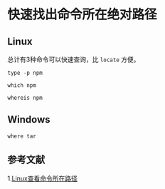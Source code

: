# 快速找出命令所在绝对路径

## Linux
总计有3种命令可以快速查询，比 `locate` 方便。

```shell
type -p npm
```

```shell
which npm
```

```shell
whereis npm
```

## Windows

```shell
where tar
```

## 参考文献
1.[Linux查看命令所在路径](https://www.51dongshi.com/eedfrrgarse.html)